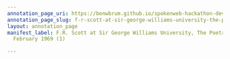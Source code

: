 ```yaml
---
annotation_page_uri: https://benwbrum.github.io/spokenweb-hackathon-development/annotations/f-r-scott-at-sir-george-williams-university-the-poetry-series-22-february-1969-1--canvas-1-toc.json
annotation_page_slug: f-r-scott-at-sir-george-williams-university-the-poetry-series-22-february-1969-1--canvas-1-toc
layout: annotation_page
manifest_label: F.R. Scott at Sir George Williams University, The Poetry Series, 22
  February 1969 (1)

---
```

